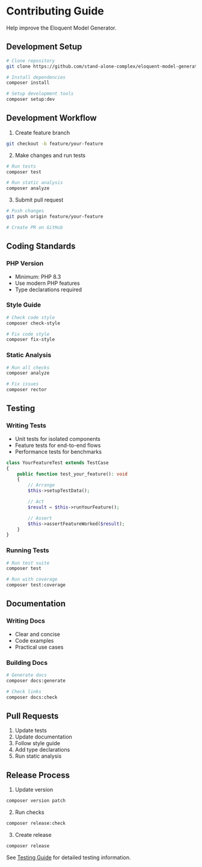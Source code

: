 # Contributing Guide

Help improve the Eloquent Model Generator.

## Development Setup

```bash
# Clone repository
git clone https://github.com/stand-alone-complex/eloquent-model-generator.git

# Install dependencies
composer install

# Setup development tools
composer setup:dev
```

## Development Workflow

1. Create feature branch
```bash
git checkout -b feature/your-feature
```

2. Make changes and run tests
```bash
# Run tests
composer test

# Run static analysis
composer analyze
```

3. Submit pull request
```bash
# Push changes
git push origin feature/your-feature

# Create PR on GitHub
```

## Coding Standards

### PHP Version
- Minimum: PHP 8.3
- Use modern PHP features
- Type declarations required

### Style Guide
```bash
# Check code style
composer check-style

# Fix code style
composer fix-style
```

### Static Analysis
```bash
# Run all checks
composer analyze

# Fix issues
composer rector
```

## Testing

### Writing Tests
- Unit tests for isolated components
- Feature tests for end-to-end flows
- Performance tests for benchmarks

```php
class YourFeatureTest extends TestCase
{
    public function test_your_feature(): void
    {
        // Arrange
        $this->setupTestData();

        // Act
        $result = $this->runYourFeature();

        // Assert
        $this->assertFeatureWorked($result);
    }
}
```

### Running Tests
```bash
# Run test suite
composer test

# Run with coverage
composer test:coverage
```

## Documentation

### Writing Docs
- Clear and concise
- Code examples
- Practical use cases

### Building Docs
```bash
# Generate docs
composer docs:generate

# Check links
composer docs:check
```

## Pull Requests

1. Update tests
2. Update documentation
3. Follow style guide
4. Add type declarations
5. Run static analysis

## Release Process

1. Update version
```bash
composer version patch
```

2. Run checks
```bash
composer release:check
```

3. Create release
```bash
composer release
```

See [Testing Guide](testing.md) for detailed testing information.
